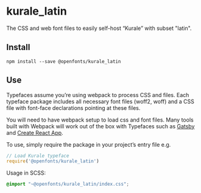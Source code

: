 
# kurale_latin

The CSS and web font files to easily self-host “Kurale” with subset "latin".

## Install

`npm install --save @openfonts/kurale_latin`

## Use

Typefaces assume you’re using webpack to process CSS and files. Each typeface
package includes all necessary font files (woff2, woff) and a CSS file with
font-face declarations pointing at these files.

You will need to have webpack setup to load css and font files. Many tools built
with Webpack will work out of the box with Typefaces such as [Gatsby](https://github.com/gatsbyjs/gatsby)
and [Create React App](https://github.com/facebookincubator/create-react-app).

To use, simply require the package in your project’s entry file e.g.

```javascript
// Load Kurale typeface
require('@openfonts/kurale_latin')
```

Usage in SCSS:
```scss
@import "~@openfonts/kurale_latin/index.css";
```
